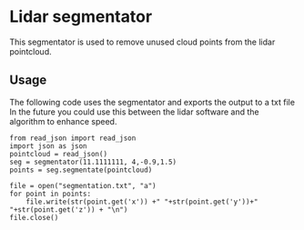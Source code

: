 # Lidar segmentator
This segmentator is used to remove unused cloud points from the lidar pointcloud. 

## Usage
The following code uses the segmentator and exports the output to a txt file
In the future you could use this between the lidar software and the algorithm to enhance speed.
```Shell
from read_json import read_json
import json as json
pointcloud = read_json()
seg = segmentator(11.1111111, 4,-0.9,1.5)
points = seg.segmentate(pointcloud)

file = open("segmentation.txt", "a")
for point in points:    
    file.write(str(point.get('x')) +" "+str(point.get('y'))+" "+str(point.get('z')) + "\n")
file.close()
```
